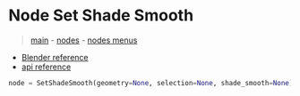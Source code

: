 # Node Set Shade Smooth

> [main](../structure.md) - [nodes](nodes.md) - [nodes menus](nodes_menus.md)

- [Blender reference](https://docs.blender.org/manual/en/latest/modeling/geometry_nodes/mesh/set_shade_smooth.html)
 - [api reference]({node.blender_python_ref})

```python
node = SetShadeSmooth(geometry=None, selection=None, shade_smooth=None)```

